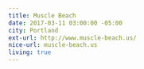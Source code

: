 ```yaml
---
title: Muscle Beach
date: 2017-03-11 03:00:00 -05:00
city: Portland
ext-url: http://www.muscle-beach.us/
nice-url: muscle-beach.us
living: true
---
```

